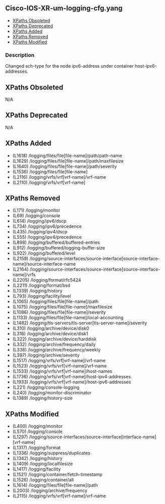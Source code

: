 ## Cisco-IOS-XR-um-logging-cfg.yang

- [XPaths Obsoleted](#xpaths-obsoleted)
- [XPaths Deprecated](#xpaths-deprecated)
- [XPaths Added](#xpaths-added)
- [XPaths Removed](#xpaths-removed)
- [XPaths Modified](#xpaths-modified)

### Description

Changed sch-type for the node ipv6-address under container host-ipv6-addresses.

## XPaths Obsoleted

N/A

## XPaths Deprecated

N/A

## XPaths Added

- (L1618)	/logging/files/file[file-name]/path/path-name
- (L1629)	/logging/files/file[file-name]/path/maxfilesize
- (L1640)	/logging/files/file[file-name]/path/severity
- (L1536)	/logging/files/file[file-name]
- (L2116)	/logging/vrfs/vrf[vrf-name]/vrf-name
- (L2110)	/logging/vrfs/vrf[vrf-name]

## XPaths Removed

- (L171)	/logging/monitor
- (L69)	/logging/console
- (L614)	/logging/ipv6/dscp
- (L734)	/logging/ipv6/precedence
- (L435)	/logging/ipv4/dscp
- (L555)	/logging/ipv4/precedence
- (L898)	/logging/buffered/buffered-entries
- (L912)	/logging/buffered/logging-buffer-size
- (L922)	/logging/buffered/level
- (L2159)	/logging/source-interfaces/source-interface[source-interface-name]/source-interface-name
- (L2164)	/logging/source-interfaces/source-interface[source-interface-name]/vrfs
- (L2205)	/logging/format/rfc5424
- (L2211)	/logging/format/bsd
- (L1339)	/logging/history
- (L793)	/logging/facility/level
- (L1065)	/logging/files/file[file-name]/path
- (L1075)	/logging/files/file[file-name]/maxfilesize
- (L1086)	/logging/files/file[file-name]/severity
- (L1133)	/logging/files/file[file-name]/local-accounting
- (L1482)	/logging/tls-servers/tls-server[tls-server-name]/severity
- (L310)	/logging/archive/device/disk0
- (L316)	/logging/archive/device/disk1
- (L322)	/logging/archive/device/harddisk
- (L332)	/logging/archive/frequency/daily
- (L338)	/logging/archive/frequency/weekly
- (L397)	/logging/archive/severity
- (L1517)	/logging/vrfs/vrf[vrf-name]/vrf-name
- (L1523)	/logging/vrfs/vrf[vrf-name]/vrf-name
- (L1533)	/logging/vrfs/vrf[vrf-name]/host-names
- (L1736)	/logging/vrfs/vrf[vrf-name]/host-ipv4-addresses
- (L1933)	/logging/vrfs/vrf[vrf-name]/host-ipv6-addresses
- (L221)	/logging/console-logging
- (L240)	/logging/monitor-discriminator
- (L1389)	/logging/history-size

## XPaths Modified

- (L400)	/logging/monitor
- (L570)	/logging/console
- (L1297)	/logging/source-interfaces/source-interface[interface-name][vrf-name]
- (L1317)	/logging/format
- (L1336)	/logging/suppress/duplicates
- (L1342)	/logging/history
- (L1409)	/logging/localfilesize
- (L1417)	/logging/facility
- (L1521)	/logging/container/fetch-timestamp
- (L1526)	/logging/container/all
- (L1614)	/logging/files/file[file-name]/path
- (L2003)	/logging/archive/frequency
- (L2115)	/logging/vrfs/vrf[vrf-name]/vrf-name

